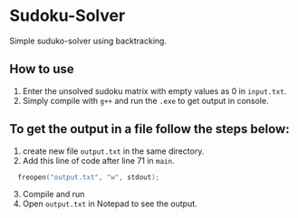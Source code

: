 # Sudoku-Solver
Simple suduko-solver using backtracking.

## How to use

1. Enter the unsolved sudoku matrix with empty values as 0 in `input.txt`. 
2. Simply compile with `g++` and run the `.exe` to get output in console.

## To get the output in a file follow the steps below:
  1. create new file `output.txt` in the same directory.
  2. Add this line of code after line 71 in `main`.
  ```c++
    freopen("output.txt", "w", stdout);
  ```
  3. Compile and run
  4. Open `output.txt` in Notepad to see the output.
